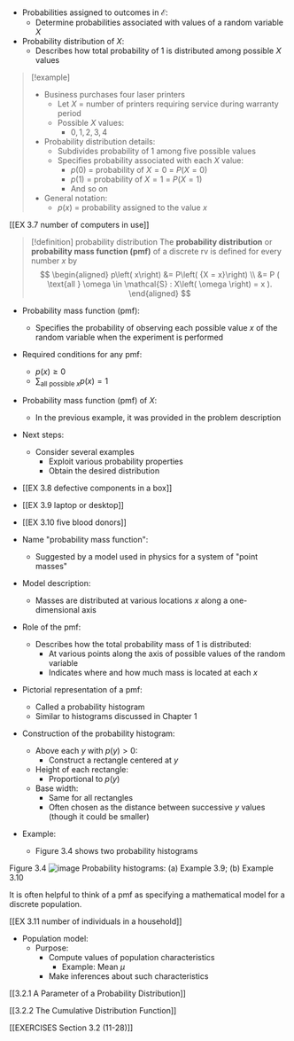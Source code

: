 - Probabilities assigned to outcomes in $\mathcal{E}$:
	- Determine probabilities associated with values of a random variable $X$
- Probability distribution of $X$:
	- Describes how total probability of 1 is distributed among possible $X$ values

> [!example]
> - Business purchases four laser printers
> 	- Let $X$ = number of printers requiring service during warranty period
> 	- Possible $X$ values:
> 		- $0, 1, 2, 3, 4$
> - Probability distribution details:
> 	- Subdivides probability of 1 among five possible values
> 	- Specifies probability associated with each $X$ value:
> 	    - $p(0)$ = probability of $X = 0$ = $P(X = 0)$
> 	    - $p(1)$ = probability of $X = 1$ = $P(X = 1)$
> 	    - And so on
> - General notation:
> 	- $p(x)$ = probability assigned to the value $x$

[[EX 3.7 number of computers in use]]

> [!definition] probability distribution
> The **probability distribution** or **probability mass function (pmf)** of a discrete rv is defined for every number $x$ by
> $$
> \begin{aligned}
> p\left( x\right) &= P\left( {X = x}\right) \\
> &= P ( \text{all } \omega \in \mathcal{S} : X\left( \omega \right) = x ).
> \end{aligned}
> $$

- Probability mass function (pmf):
	- Specifies the probability of observing each possible value $x$ of the random variable when the experiment is performed
- Required conditions for any pmf:
	- $p(x) \geq 0$
	- $\sum_{\text{all possible } x} p(x) = 1$

- Probability mass function (pmf) of $X$:
	- In the previous example, it was provided in the problem description
- Next steps:
	- Consider several examples
	    - Exploit various probability properties
	    - Obtain the desired distribution
- [[EX 3.8 defective components in a box]]
- [[EX 3.9 laptop or desktop]]
- [[EX 3.10 five blood donors]]

- Name "probability mass function":
	- Suggested by a model used in physics for a system of "point masses"
- Model description:
	- Masses are distributed at various locations $x$ along a one-dimensional axis
- Role of the pmf:
	- Describes how the total probability mass of 1 is distributed:
	    - At various points along the axis of possible values of the random variable
	    - Indicates where and how much mass is located at each $x$

- Pictorial representation of a pmf:
	- Called a probability histogram
	- Similar to histograms discussed in Chapter 1
- Construction of the probability histogram:
	- Above each $y$ with $p(y) > 0$:
	    - Construct a rectangle centered at $y$
    - Height of each rectangle:
		- Proportional to $p(y)$
    - Base width:
		- Same for all rectangles
		- Often chosen as the distance between successive $y$ values (though it could be smaller)
- Example:
	- Figure 3.4 shows two probability histograms

Figure 3.4 
![image](images/019165cb-e657-75f5-b964-f15ddb80567f_8_677366.jpg)
Probability histograms: (a) Example 3.9; (b) Example 3.10

It is often helpful to think of a pmf as specifying a mathematical model
for a discrete population.

[[EX 3.11 number of individuals in a household]]

- Population model:
	- Purpose:
		- Compute values of population characteristics
			- Example: Mean $\mu$
		- Make inferences about such characteristics


[[3.2.1 A Parameter of a Probability Distribution]]

[[3.2.2 The Cumulative Distribution Function]]

[[EXERCISES Section 3.2 (11-28)]]